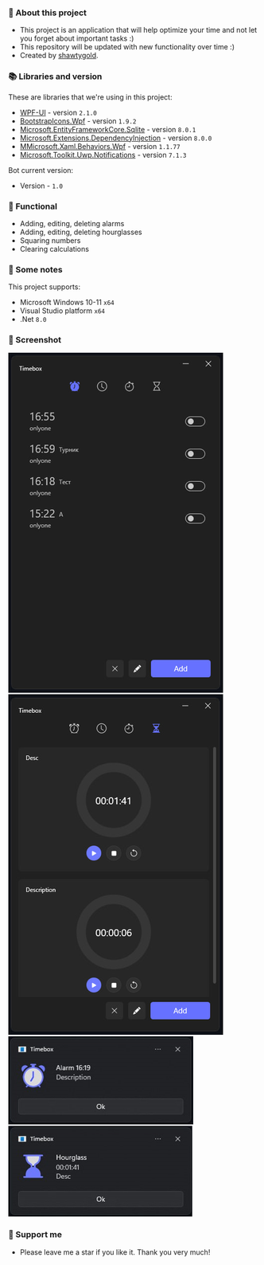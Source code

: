 ### :pencil: About this project
- This project is an application that will help optimize your time and not let you forget about important tasks :)
- This repository will be updated with new functionality over time :)
- Created by [shawtygold](https://github.com/Shawtygold).

### 📚 Libraries and version
These are libraries that we're using in this project:
- [WPF-UI](https://github.com/lepoco/wpfui) - version `2.1.0`
- [BootstrapIcons.Wpf](https://github.com/helluvamatt/BootstrapIcons.Net) - version `1.9.2`
- [Microsoft.EntityFrameworkCore.Sqlite](https://www.nuget.org/packages/Microsoft.EntityFrameworkCore.Sqlite) - version `8.0.1`
- [Microsoft.Extensions.DependencyInjection](https://www.nuget.org/packages/Microsoft.Extensions.DependencyInjection) - version `8.0.0`
- [MMicrosoft.Xaml.Behaviors.Wpf](https://www.nuget.org/packages/Microsoft.Xaml.Behaviors.Wpf) - version `1.1.77`
- [Microsoft.Toolkit.Uwp.Notifications](https://github.com/CommunityToolkit/WindowsCommunityToolkit) - version `7.1.3`

Bot current version: 
- Version - `1.0`

### 📖 Functional
- Adding, editing, deleting alarms
- Adding, editing, deleting hourglasses
- Squaring numbers
- Clearing calculations

 ### 📜 Some notes
 This project supports:
 - Microsoft Windows 10-11 `x64`
 - Visual Studio platform `x64`
 - .Net `8.0`

### 📸 Screenshot
![Scrennshot](https://github.com/Shawtygold/Timebox/blob/master/Screenshot1.jpg)
![Scrennshot](https://github.com/Shawtygold/Timebox/blob/master/Screenshot2.jpg)
![Scrennshot](https://github.com/Shawtygold/Timebox/blob/master/Screenshot3.1.jpg)
![Scrennshot](https://github.com/Shawtygold/Timebox/blob/master/Screenshot4.jpg)

 ### 🤝 Support me
 - Please leave me a star if you like it. Thank you very much! 
